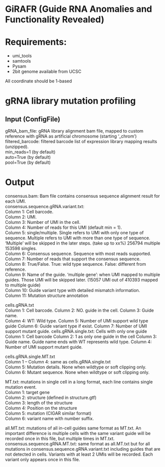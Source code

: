 # GiRAFR (Guide RNA Anomalies and Functionality Revealed)


# Requirements:
* umi_tools 
* samtools
* Pysam
* 2bit genome available from UCSC

All coordinate should be 1-based

# gRNA library mutation profiling 
## Input (ConfigFile)
gRNA_bam_file: gRNA library alignment bam file, mapped to custom reference with gRNA as artificial chromosome (starting ‘_chrom’)  
filtered_barcode: filtered barcode list of expression library mapping results (unzipped).  
min_reads=1 (by default)    
auto=True (by default)   
pool=True (by default)   

# Output 
consensus.bam: Bam file contains consensus sequence alignment result for each UMI.   
consensus.sequence.gRNA.variant.txt:   
Column 1: Cell barcode.  
Column 2: UMI.  
Column 3: Number of UMI in the cell.   
Column 4: Number of reads for this UMI (default min = 1).  
Column 5: single/multiple. Single refers to UMI with only one type of sequence. Multiple refers to UMI with more than one type of sequence. ‘Multiple’ will be skipped in the later steps. (take up to xx%) 256794 multiple 153598 singles.   
Column 6: Consensus sequence. Sequence with most reads supported.   
Column 7: Number of reads that support the consensus sequence.   
Column 8: True/False. True: wild type sequence. False: different from reference.   
Column 9: Name of the guide. ‘multiple gene’: when UMI mapped to multiple guides. Those UMI will be skipped later. (15057 UMI out of 410393 mapped to multiple guide)   
Column 10: Guide variant type with detailed mismatch information.  
Column 11: Mutation structure annotation  

cells.gRNA.txt   
Column 1: Cell barcode. 
Column 2: NO. guide in the cell. 
Column 3: Guide name.    
Column 4: WT: Wild type. 
Column 5: Number of UMI support wild type guide
Column 6: Guide variant type if exist. 
Column 7: Number of UMI support mutant guide. 
cells.gRNA.single.txt: Cells with only one guide
Column 1: Cell barcode
Column 2: 1 as only one guide in the cell
Column 3: Guide name. Guide name ends with WT represents wild type. 
Column 4: Number of UMI support mutant guide.  

cells.gRNA.single.MT.txt   
Column 1 – Column 4: same as cells.gRNA.single.txt  
Column 5: Mutation details. None when wildtype or soft clipping only.  
Column 6: Mutant sequence. None when wildtype or soft clipping only.  

MT.txt: mutations in single cell in a long format, each line contains single mutation event.   
Column 1: target gene  
Column 2: structure (defined in structure.gtf)  
Column 3: length of the structure  
Column 4: Position on the structure    
Column 5: mutation (CIGAR similar format)  
Column 6: variant name with number suffix.   

all.MT.txt: mutations of all in-cell guides same format as MT.txt. An important difference is multiple cells with the same variant guide will be recorded once in this file, but multiple times in MT.txt.   
consensus.sequence.gRNA.MT.txt: same format as all.MT.txt but for all mutations in consensus.sequence.gRNA.variant.txt including guides that are not detected in cells. Variants with at least 2 UMIs will be recorded. Each variant only appears once in this file.  





